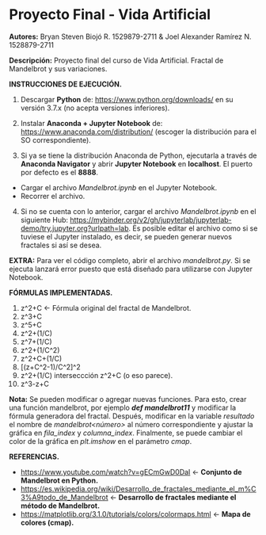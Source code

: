 # Proyecto Final - Vida Artificial

**Autores:** Bryan Steven Biojó R. 1529879-2711 & Joel Alexander Ramírez N. 1528879-2711
         
**Descripción:** Proyecto final del curso de Vida Artificial. Fractal de Mandelbrot y sus variaciones.


**INSTRUCCIONES DE EJECUCIÓN.**

1. Descargar **Python** de: https://www.python.org/downloads/ en su versión 3.7.x (no acepta versiones inferiores).

2. Instalar **Anaconda + Jupyter Notebook** de: https://www.anaconda.com/distribution/ (escoger la distribución para el SO correspondiente).

3. Si ya se tiene la distribución Anaconda de Python, ejecutarla a través de **Anaconda Navigator** y abrir **Jupyter Notebook** en **localhost**. El puerto por defecto es el **8888**.
- Cargar el archivo *Mandelbrot.ipynb* en el Jupyter Notebook.
- Recorrer el archivo.

4. Si no se cuenta con lo anterior, cargar el archivo *Mandelbrot.ipynb* en el siguiente Hub: https://mybinder.org/v2/gh/jupyterlab/jupyterlab-demo/try.jupyter.org?urlpath=lab. Es posible editar el archivo como si se tuviese el Jupyter instalado, es decir, se pueden generar nuevos fractales si así se desea.


**EXTRA:** Para ver el código completo, abrir el archivo *mandelbrot.py*. Si se ejecuta lanzará error puesto que está diseñado para utilizarse con Jupyter Notebook.


**FÓRMULAS IMPLEMENTADAS.**

1) z^2+C <- Fórmula original del fractal de Mandelbrot.
2) z^3+C
3) z^5+C
4) z^2+(1/C)
5) z^7+(1/C)
6) z^2+(1/C^2)
7) z^2+C+(1/C)
8) [(z+C^2-1)/C^2]^2 
9) z^2+(1/C) interseccción z^2+C (o eso parece).
10) z^3-z+C

**Nota:** Se pueden modificar o agregar nuevas funciones. Para esto, crear una función mandelbrot, por ejemplo **_def mandelbrot11_** y modificar la fórmula generadora del fractal. Después, modificar en la variable *resultado* el nombre de *mandelbrot<número>* al número correspondiente y ajustar la gráfica en *fila_index* y *columna_index*. Finalmente, se puede cambiar el color de la gráfica en *plt.imshow* en el parámetro *cmap*.

**REFERENCIAS.**

- https://www.youtube.com/watch?v=gECmGwD0DaI <- **Conjunto de Mandelbrot en Python.**
- https://es.wikipedia.org/wiki/Desarrollo_de_fractales_mediante_el_m%C3%A9todo_de_Mandelbrot <- **Desarrollo de fractales mediante el método de Mandelbrot.**
- https://matplotlib.org/3.1.0/tutorials/colors/colormaps.html <- **Mapa de colores (cmap).**
